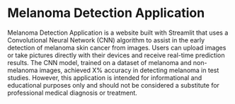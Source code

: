 # Melanoma Detection Application
Melanoma Detection Application is a website built with Streamlit that uses a Convolutional Neural Network (CNN) algorithm to assist in the early detection of melanoma skin cancer from images. 
Users can upload images or take pictures directly with their devices and receive real-time prediction results. 
The CNN model, trained on a dataset of melanoma and non-melanoma images, achieved X% accuracy in detecting melanoma in test studies. 
However, this application is intended for informational and educational purposes only and should not be considered a substitute for professional medical diagnosis or treatment.
